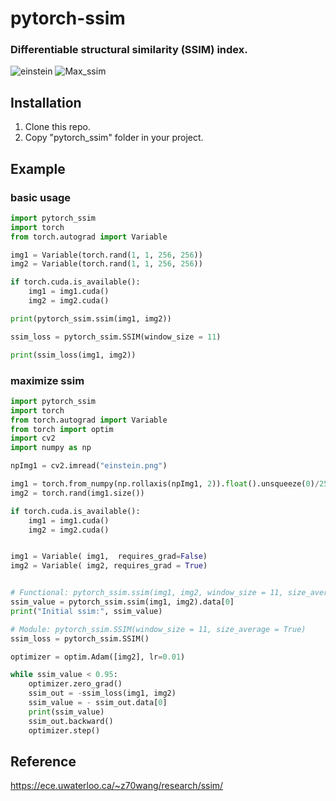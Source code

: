 # pytorch-ssim

### Differentiable structural similarity (SSIM) index.
![einstein](https://raw.githubusercontent.com/Po-Hsun-Su/pytorch-ssim/master/einstein.png) ![Max_ssim](https://raw.githubusercontent.com/Po-Hsun-Su/pytorch-ssim/master/max_ssim.gif)

## Installation
1. Clone this repo.
2. Copy "pytorch_ssim" folder in your project.

## Example
### basic usage
```python
import pytorch_ssim
import torch
from torch.autograd import Variable

img1 = Variable(torch.rand(1, 1, 256, 256))
img2 = Variable(torch.rand(1, 1, 256, 256))

if torch.cuda.is_available():
    img1 = img1.cuda()
    img2 = img2.cuda()

print(pytorch_ssim.ssim(img1, img2))

ssim_loss = pytorch_ssim.SSIM(window_size = 11)

print(ssim_loss(img1, img2))

```
### maximize ssim
```python
import pytorch_ssim
import torch
from torch.autograd import Variable
from torch import optim
import cv2
import numpy as np

npImg1 = cv2.imread("einstein.png")

img1 = torch.from_numpy(np.rollaxis(npImg1, 2)).float().unsqueeze(0)/255.0
img2 = torch.rand(img1.size())

if torch.cuda.is_available():
    img1 = img1.cuda()
    img2 = img2.cuda()


img1 = Variable( img1,  requires_grad=False)
img2 = Variable( img2, requires_grad = True)


# Functional: pytorch_ssim.ssim(img1, img2, window_size = 11, size_average = True)
ssim_value = pytorch_ssim.ssim(img1, img2).data[0]
print("Initial ssim:", ssim_value)

# Module: pytorch_ssim.SSIM(window_size = 11, size_average = True)
ssim_loss = pytorch_ssim.SSIM()

optimizer = optim.Adam([img2], lr=0.01)

while ssim_value < 0.95:
    optimizer.zero_grad()
    ssim_out = -ssim_loss(img1, img2)
    ssim_value = - ssim_out.data[0]
    print(ssim_value)
    ssim_out.backward()
    optimizer.step()

```

## Reference
https://ece.uwaterloo.ca/~z70wang/research/ssim/
